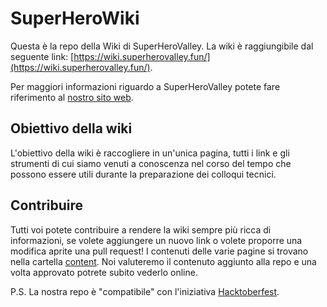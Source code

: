 # SuperHeroWiki

Questa è la repo della Wiki di SuperHeroValley. La wiki è raggiungibile dal seguente link: [https://wiki.superherovalley.fun/](https://wiki.superherovalley.fun/).

Per maggiori informazioni riguardo a SuperHeroValley potete fare riferimento al [nostro sito web](https://wiki.superherovalley.fun/).

## Obiettivo della wiki

L'obiettivo della wiki è raccogliere in un'unica pagina, tutti i link e gli strumenti di cui siamo venuti a conoscenza nel corso del tempo che possono essere utili durante 
la preparazione dei colloqui tecnici. 

## Contribuire

Tutti voi potete contribuire a rendere la wiki sempre più ricca di informazioni, se volete aggiungere un nuovo link o volete proporre una modifica aprite una pull request!
I contenuti delle varie pagine si trovano nella cartella [content](https://github.com/SuperheroesValley/SuperHeroesWiki/tree/main/content).
Noi valuteremo il contenuto aggiunto alla repo e una volta approvato potrete subito vederlo online.

P.S. La nostra repo è "compatibile" con l'iniziativa [Hacktoberfest](https://hacktoberfest.digitalocean.com/).
